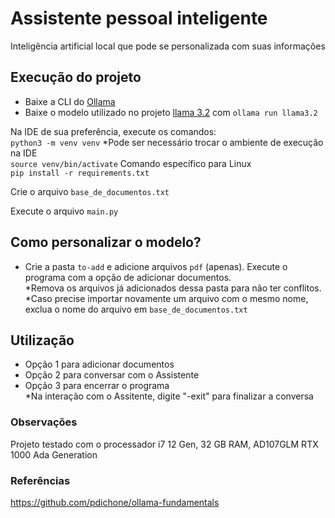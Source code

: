 # Assistente pessoal inteligente
Inteligência artificial local que pode se personalizada com suas informações

## Execução do projeto
- Baixe a CLI do [Ollama](https://ollama.com/download)
- Baixe o modelo utilizado no projeto [llama 3.2](https://ollama.com/library/llama3.2) com `ollama run llama3.2`

Na IDE de sua preferência, execute os comandos:\
`python3 -m venv venv` *Pode ser necessário trocar o ambiente de execução na IDE\
`source venv/bin/activate` Comando específico para Linux\
`pip install -r requirements.txt`

Crie o arquivo `base_de_documentos.txt`

Execute o arquivo `main.py`

## Como personalizar o modelo?
- Crie a pasta `to-add` e adicione arquivos `pdf` (apenas). Execute o programa com a opção de adicionar documentos.\
*Remova os arquivos já adicionados dessa pasta para não ter conflitos.\
*Caso precise importar novamente um arquivo com o mesmo nome, exclua o nome do arquivo em `base_de_documentos.txt`

## Utilização
- Opção 1 para adicionar documentos
- Opção 2 para conversar com o Assistente
- Opção 3 para encerrar o programa\
*Na interação com o Assitente, digite "-exit" para finalizar a conversa

### Observações
Projeto testado com o processador i7 12 Gen, 32 GB RAM, AD107GLM RTX 1000 Ada Generation

### Referências
https://github.com/pdichone/ollama-fundamentals
